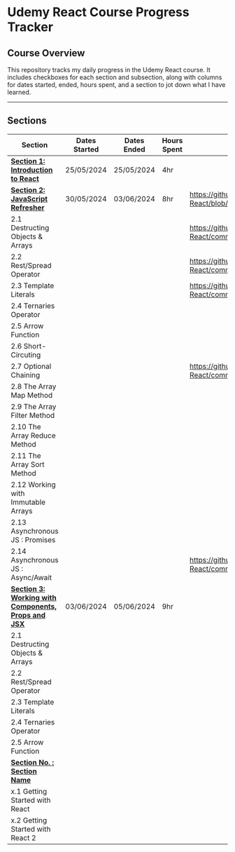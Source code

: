 # Udemy React Course Progress Tracker

## Course Overview
This repository tracks my daily progress in the Udemy React course. It includes checkboxes for each section and subsection, along with columns for dates started, ended, hours spent, and a section to jot down what I have learned.

---

## Sections

| Section                               | Dates Started | Dates Ended | Hours Spent | What I Have Learned |
|---------------------------------------|---------------|-------------|-------------|---------------------|
| **[Section 1: Introduction to React](#section-1-introduction-to-react)** |   25/05/2024             |   25/05/2024          |    4hr         |                     |
| **[Section 2: JavaScript Refresher](#section-2-javascript-refresher)** |    30/05/2024           |      03/06/2024        |    8hr         | https://github.com/SSS-Monocept/Udemy-React/blob/main/Projects/01-JS-review/script.js                    |
| 2.1 Destructing Objects & Arrays      |               |             |             | https://github.com/SSS-Monocept/Udemy-React/commit/ef6c0d358032b8b42596cf775651c55563c02970                     |
| 2.2 Rest/Spread Operator        |               |             |             | https://github.com/SSS-Monocept/Udemy-React/commit/4fd896fbfeafc8ec8a60b689771a325ebd9b71b1                    |
| 2.3 Template Literals      |               |             |             |  https://github.com/SSS-Monocept/Udemy-React/commit/a80145d3bcf0d6d9aad14e04dadbf11d4529591d                   |
| 2.4 Ternaries Operator       |               |             |             |                     |
| 2.5 Arrow Function      |               |             |             |                     |
| 2.6 Short-Circuting        |               |             |             |                     |
| 2.7 Optional Chaining      |               |             |             |      https://github.com/SSS-Monocept/Udemy-React/commit/a80145d3bcf0d6d9aad14e04dadbf11d4529591d               |
| 2.8 The Array Map Method        |               |             |             |                     |
| 2.9 The Array Filter Method      |               |             |             |                     |
| 2.10 The Array Reduce Method      |               |             |             |                     |
| 2.11 The Array Sort Method      |               |             |             |                     |
| 2.12 Working with Immutable Arrays       |               |             |             |                     |
| 2.13 Asynchronous JS : Promises      |               |             |             |                     |
| 2.14 Asynchronous JS : Async/Await       |               |             |             |   https://github.com/SSS-Monocept/Udemy-React/commit/da6f28d5e63a2627294c606114f2909475b53b00                  |
| **[Section 3: Working with Components, Props and JSX](#section-3-Working-with-Components-Props-and-JSX)** |    03/06/2024           |      05/06/2024        |    9hr         |                     |
| 2.1 Destructing Objects & Arrays      |               |             |             |                     |
| 2.2 Rest/Spread Operator        |               |             |             |                     |
| 2.3 Template Literals      |               |             |             |                     |
| 2.4 Ternaries Operator       |               |             |             |                     |
| 2.5 Arrow Function      |               |             |             |                     |
| **[Section No. : Section Name](#section-No.-Section-Name)** |               |             |             |                     |
| x.1 Getting Started with React       |               |             |             |                     |
| x.2 Getting Started with React 2        |               |             |             |                     |
